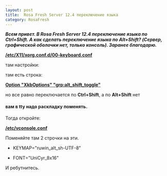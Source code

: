 ```yaml
---
layout: post
title:  Rosa Fresh Server 12.4 переключение языка
category: RosaFresh
---
```


***Всем привет. В Rosa Fresh Server 12.4 переключение языка по Ctrl+Shift. А как сделать переключение языка по Alt+Shift? (Сервер, графической оболочки нет, только консоль). Заранее благодарю.***

<u>**/etc/X11/xorg.conf.d/00-keyboard.conf**</u>

там настройки:

там есть строка: 

<u>**Option "XkbOptions" "grp:alt_shift_toggle"**</u>

но все равно переключается по **Ctrl+Shift**, а по **Alt+Shift** нет

#### вам в tty надо раскладку поменять.

Тогда откройте: 

<u>**/etc/vconsole.conf**</u>

Поменяйте там 2 строчки на эти.

- KEYMAP="ruwin_alt_sh-UTF-8"

- FONT="UniCyr_8x16"

И ребутнитесь.